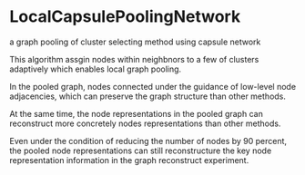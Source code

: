 # LocalCapsulePoolingNetwork
a graph pooling of cluster selecting method using capsule network

This algorithm assgin nodes within neighbnors to a few of clusters adaptively which enables local graph pooling. 

In the pooled graph, nodes connected under the guidance of low-level node adjacencies, which can preserve the graph structure than other methods.

At the same time, the node representations in the pooled graph can reconstruct more concretely nodes representations than other methods.

Even under the condition of reducing the number of nodes by 90 percent, the pooled node representations can still reconstructure the key node representation information in the graph reconstruct experiment.
